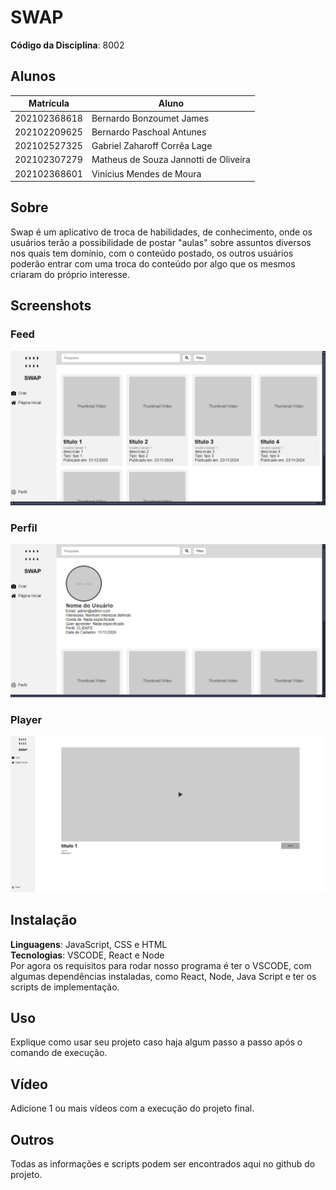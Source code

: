 # SWAP

**Código da Disciplina**: 8002<br>

## Alunos
|Matrícula | Aluno |
| -- | -- |
| 202102368618 | Bernardo Bonzoumet James |
| 202102209625 | Bernardo Paschoal Antunes |
| 202102527325 | Gabriel Zaharoff Corrêa Lage |
| 202102307279 | Matheus de Souza Jannotti de Oliveira |
| 202102368601 | Vinícius Mendes de Moura |

## Sobre 
Swap é um aplicativo de troca de habilidades, de conhecimento, onde os usuários terão a possibilidade de postar "aulas" sobre assuntos diversos nos quais tem domínio, com o conteúdo postado, os outros usuários poderão entrar com uma troca do conteúdo por algo que os mesmos criaram do próprio interesse.

## Screenshots
### Feed
[![Prototipo 1](docs/assets/paginasimplementadas/feed.png)](docs/assets/paginasimplementadas/feed.png)

### Perfil
[![Prototipo 2](docs/assets/paginasimplementadas/perfil.png)](docs/assets/paginasimplementadas/perfil.png)

### Player
[![Prototipo 3](docs/assets/paginasimplementadas/player.png)](docs/assets/paginasimplementadas/player.png)

## Instalação 
**Linguagens**: JavaScript, CSS e HTML<br>
**Tecnologias**: VSCODE, React e Node<br>
Por agora os requisitos para rodar nosso programa é ter o VSCODE, com algumas dependências instaladas, como React, Node, Java Script e ter os scripts de implementação.

## Uso 
Explique como usar seu projeto caso haja algum passo a passo após o comando de execução.

## Vídeo
Adicione 1 ou mais vídeos com a execução do projeto final.

## Outros 
Todas as informações e scripts podem ser encontrados aqui no github do projeto.
